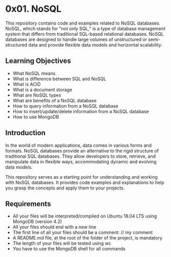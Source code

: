 # 0x01. NoSQL
This repository contains code and examples related to NoSQL databases. NoSQL, which stands for "not only SQL," is a type of database management system that differs from traditional SQL-based relational databases. NoSQL databases are designed to handle large volumes of unstructured or semi-structured data and provide flexible data models and horizontal scalability.

## Learning Objectives
- What NoSQL means
- What is difference between SQL and NoSQL
- What is ACID
- What is a document storage
- What are NoSQL types
- What are benefits of a NoSQL database
- How to query information from a NoSQL database
- How to insert/update/delete information from a NoSQL database
- How to use MongoDB

## Introduction
In the world of modern applications, data comes in various forms and formats. NoSQL databases provide an alternative to the rigid structure of traditional SQL databases. They allow developers to store, retrieve, and manipulate data in flexible ways, accommodating dynamic and evolving data models.

This repository serves as a starting point for understanding and working with NoSQL databases. It provides code examples and explanations to help you grasp the concepts and apply them to your projects.

## Requirements
- All your files will be interpreted/compiled on Ubuntu 18.04 LTS using MongoDB (version 4.2)
- All your files should end with a new line
- The first line of all your files should be a comment: // my comment
- A README.md file, at the root of the folder of the project, is mandatory
- The length of your files will be tested using wc
- You have to use the MongoDB shell for all commands

